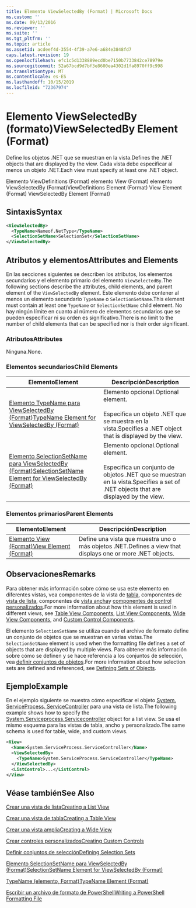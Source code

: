 ```yaml
---
title: Elemento ViewSelectedBy (Format) | Microsoft Docs
ms.custom: ''
ms.date: 09/13/2016
ms.reviewer: ''
ms.suite: ''
ms.tgt_pltfrm: ''
ms.topic: article
ms.assetid: acdeef4d-3554-4f39-a7e6-a684e3848fd7
caps.latest.revision: 19
ms.openlocfilehash: efc1c5d1338889ecd0be7150b7733842ce78979e
ms.sourcegitcommit: 52a67bcd9d7bf3e8600ea4302d1fa8970ff9c998
ms.translationtype: MT
ms.contentlocale: es-ES
ms.lasthandoff: 10/15/2019
ms.locfileid: "72367974"
---
```

# <a name="viewselectedby-element-format"></a><span data-ttu-id="ef752-102">Elemento ViewSelectedBy (formato)</span><span class="sxs-lookup"><span data-stu-id="ef752-102">ViewSelectedBy Element (Format)</span></span>

<span data-ttu-id="ef752-103">Define los objetos .NET que se muestran en la vista.</span><span class="sxs-lookup"><span data-stu-id="ef752-103">Defines the .NET objects that are displayed by the view.</span></span> <span data-ttu-id="ef752-104">Cada vista debe especificar al menos un objeto .NET.</span><span class="sxs-lookup"><span data-stu-id="ef752-104">Each view must specify at least one .NET object.</span></span>

<span data-ttu-id="ef752-105">Elemento ViewDefinitions (Format) elemento View (Format) elemento ViewSelectedBy (Format)</span><span class="sxs-lookup"><span data-stu-id="ef752-105">ViewDefinitions Element (Format) View Element (Format) ViewSelectedBy Element (Format)</span></span>

## <a name="syntax"></a><span data-ttu-id="ef752-106">Sintaxis</span><span class="sxs-lookup"><span data-stu-id="ef752-106">Syntax</span></span>

```xml
<ViewSelectedBy>
  <TypeName>Nameof.NetType</TypeName>
  <SelectionSetName>SelectionSet</SelectionSetName>
</ViewSelectedBy>
```

## <a name="attributes-and-elements"></a><span data-ttu-id="ef752-107">Atributos y elementos</span><span class="sxs-lookup"><span data-stu-id="ef752-107">Attributes and Elements</span></span>

<span data-ttu-id="ef752-108">En las secciones siguientes se describen los atributos, los elementos secundarios y el elemento primario del elemento `ViewSelectedBy`.</span><span class="sxs-lookup"><span data-stu-id="ef752-108">The following sections describe the attributes, child elements, and parent element of the `ViewSelectedBy` element.</span></span> <span data-ttu-id="ef752-109">Este elemento debe contener al menos un elemento secundario `TypeName` o `SelectionSetName`.</span><span class="sxs-lookup"><span data-stu-id="ef752-109">This element must contain at least one `TypeName` or `SelectionSetName` child element.</span></span> <span data-ttu-id="ef752-110">No hay ningún límite en cuanto al número de elementos secundarios que se pueden especificar ni su orden es significativo.</span><span class="sxs-lookup"><span data-stu-id="ef752-110">There is no limit to the number of child elements that can be specified nor is their order significant.</span></span>

### <a name="attributes"></a><span data-ttu-id="ef752-111">Atributos</span><span class="sxs-lookup"><span data-stu-id="ef752-111">Attributes</span></span>

<span data-ttu-id="ef752-112">Ninguna.</span><span class="sxs-lookup"><span data-stu-id="ef752-112">None.</span></span>

### <a name="child-elements"></a><span data-ttu-id="ef752-113">Elementos secundarios</span><span class="sxs-lookup"><span data-stu-id="ef752-113">Child Elements</span></span>

|<span data-ttu-id="ef752-114">Elemento</span><span class="sxs-lookup"><span data-stu-id="ef752-114">Element</span></span>|<span data-ttu-id="ef752-115">Descripción</span><span class="sxs-lookup"><span data-stu-id="ef752-115">Description</span></span>|
|-------------|-----------------|
|[<span data-ttu-id="ef752-116">Elemento TypeName para ViewSelectedBy (Format)</span><span class="sxs-lookup"><span data-stu-id="ef752-116">TypeName Element for ViewSelectedBy (Format)</span></span>](./typename-element-for-viewselectedby-format.md)|<span data-ttu-id="ef752-117">Elemento opcional.</span><span class="sxs-lookup"><span data-stu-id="ef752-117">Optional element.</span></span><br /><br /> <span data-ttu-id="ef752-118">Especifica un objeto .NET que se muestra en la vista.</span><span class="sxs-lookup"><span data-stu-id="ef752-118">Specifies a .NET object that is displayed by the view.</span></span>|
|[<span data-ttu-id="ef752-119">Elemento SelectionSetName para ViewSelectedBy (Format)</span><span class="sxs-lookup"><span data-stu-id="ef752-119">SelectionSetName Element for ViewSelectedBy (Format)</span></span>](./selectionsetname-element-for-viewselectedby-format.md)|<span data-ttu-id="ef752-120">Elemento opcional.</span><span class="sxs-lookup"><span data-stu-id="ef752-120">Optional element.</span></span><br /><br /> <span data-ttu-id="ef752-121">Especifica un conjunto de objetos .NET que se muestran en la vista.</span><span class="sxs-lookup"><span data-stu-id="ef752-121">Specifies a set of .NET objects that are displayed by the view.</span></span>|

### <a name="parent-elements"></a><span data-ttu-id="ef752-122">Elementos primarios</span><span class="sxs-lookup"><span data-stu-id="ef752-122">Parent Elements</span></span>

|<span data-ttu-id="ef752-123">Elemento</span><span class="sxs-lookup"><span data-stu-id="ef752-123">Element</span></span>|<span data-ttu-id="ef752-124">Descripción</span><span class="sxs-lookup"><span data-stu-id="ef752-124">Description</span></span>|
|-------------|-----------------|
|[<span data-ttu-id="ef752-125">Elemento View (Format)</span><span class="sxs-lookup"><span data-stu-id="ef752-125">View Element (Format)</span></span>](./view-element-format.md)|<span data-ttu-id="ef752-126">Define una vista que muestra uno o más objetos .NET.</span><span class="sxs-lookup"><span data-stu-id="ef752-126">Defines a view that displays one or more .NET objects.</span></span>|

## <a name="remarks"></a><span data-ttu-id="ef752-127">Observaciones</span><span class="sxs-lookup"><span data-stu-id="ef752-127">Remarks</span></span>

<span data-ttu-id="ef752-128">Para obtener más información sobre cómo se usa este elemento en diferentes vistas, vea componentes de la vista de [tabla](./creating-a-table-view.md), componentes de [vista de lista](./creating-a-list-view.md), componentes de [vista ancha](./creating-a-wide-view.md)y [componentes de control personalizados](./creating-custom-controls.md).</span><span class="sxs-lookup"><span data-stu-id="ef752-128">For more information about how this element is used in different views, see [Table View Components](./creating-a-table-view.md), [List View Components](./creating-a-list-view.md), [Wide View Components](./creating-a-wide-view.md), and [Custom Control Components](./creating-custom-controls.md).</span></span>

<span data-ttu-id="ef752-129">El elemento `SelectionSetName` se utiliza cuando el archivo de formato define un conjunto de objetos que se muestran en varias vistas.</span><span class="sxs-lookup"><span data-stu-id="ef752-129">The `SelectionSetName` element is used when the formatting file defines a set of objects that are displayed by multiple views.</span></span> <span data-ttu-id="ef752-130">Para obtener más información sobre cómo se definen y se hace referencia a los conjuntos de selección, vea [definir conjuntos de objetos](./defining-selection-sets.md).</span><span class="sxs-lookup"><span data-stu-id="ef752-130">For more information about how selection sets are defined and referenced, see [Defining Sets of Objects](./defining-selection-sets.md).</span></span>

## <a name="example"></a><span data-ttu-id="ef752-131">Ejemplo</span><span class="sxs-lookup"><span data-stu-id="ef752-131">Example</span></span>

<span data-ttu-id="ef752-132">En el ejemplo siguiente se muestra cómo especificar el objeto [System. ServiceProcess. ServiceController](/dotnet/api/System.ServiceProcess.ServiceController) para una vista de lista.</span><span class="sxs-lookup"><span data-stu-id="ef752-132">The following example shows how to specify the [System.Serviceprocess.Servicecontroller](/dotnet/api/System.ServiceProcess.ServiceController) object for a list view.</span></span> <span data-ttu-id="ef752-133">Se usa el mismo esquema para las vistas de tabla, ancho y personalizado.</span><span class="sxs-lookup"><span data-stu-id="ef752-133">The same schema is used for table, wide, and custom views.</span></span>

```xml
<View>
  <Name>System.ServiceProcess.ServiceController</Name>
  <ViewSelectedBy>
    <TypeName>System.ServiceProcess.ServiceController</TypeName>
  </ViewSelectedBy>
  <ListControl>...</ListControl>
</View>
```

## <a name="see-also"></a><span data-ttu-id="ef752-134">Véase también</span><span class="sxs-lookup"><span data-stu-id="ef752-134">See Also</span></span>

[<span data-ttu-id="ef752-135">Crear una vista de lista</span><span class="sxs-lookup"><span data-stu-id="ef752-135">Creating a List View</span></span>](./creating-a-list-view.md)

[<span data-ttu-id="ef752-136">Crear una vista de tabla</span><span class="sxs-lookup"><span data-stu-id="ef752-136">Creating a Table View</span></span>](./creating-a-table-view.md)

[<span data-ttu-id="ef752-137">Crear una vista amplia</span><span class="sxs-lookup"><span data-stu-id="ef752-137">Creating a Wide View</span></span>](./creating-a-wide-view.md)

[<span data-ttu-id="ef752-138">Crear controles personalizados</span><span class="sxs-lookup"><span data-stu-id="ef752-138">Creating Custom Controls</span></span>](./creating-custom-controls.md)

[<span data-ttu-id="ef752-139">Definir conjuntos de selección</span><span class="sxs-lookup"><span data-stu-id="ef752-139">Defining Selection Sets</span></span>](./defining-selection-sets.md)

[<span data-ttu-id="ef752-140">Elemento SelectionSetName para ViewSelectedBy (Format)</span><span class="sxs-lookup"><span data-stu-id="ef752-140">SelectionSetName Element for ViewSelectedBy (Format)</span></span>](./selectionsetname-element-for-viewselectedby-format.md)

[<span data-ttu-id="ef752-141">TypeName (elemento, Format)</span><span class="sxs-lookup"><span data-stu-id="ef752-141">TypeName Element (Format)</span></span>](./typename-element-for-viewselectedby-format.md)

[<span data-ttu-id="ef752-142">Escribir un archivo de formato de PowerShell</span><span class="sxs-lookup"><span data-stu-id="ef752-142">Writing a PowerShell Formatting File</span></span>](./writing-a-powershell-formatting-file.md)

